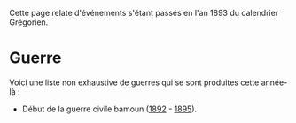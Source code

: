 <!-- TITLE: 1893 -->
<!-- SUBTITLE: Événements datant de 1893 (calendrier Grégorien) -->

Cette page relate d'événements s'étant passés en l'an 1893 du calendrier Grégorien.

# Guerre
Voici une liste non exhaustive de guerres qui se sont produites cette année-là :
* Début de la guerre civile bamoun ([1892](/histoire/date/calendrier-gregorien/par-annee/1892) - [1895]()).